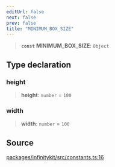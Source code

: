 ```yaml
---
editUrl: false
next: false
prev: false
title: "MINIMUM_BOX_SIZE"
---
```


> **`const`** **MINIMUM\_BOX\_SIZE**: `Object`

## Type declaration

### height

> **height**: `number` = `100`

### width

> **width**: `number` = `100`

## Source

[packages/infinitykit/src/constants.ts:16](https://github.com/nodenogg-in/alpha-p2p/blob/265a0e2/packages/infinitykit/src/constants.ts#L16)
